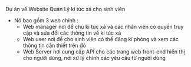 Dự án về Website Quản Lý kí túc xá cho sinh viên
+ Nó bao gồm 3 web chính :
    - Web manager nơi để chủ kí túc xá và các nhân viên có quyền truy cập và sửa đổi các thông tin về kí túc xá
    - Web user nơi để cho sinh viên có thể đăng kí phòng và xem các thông tin cần thiết trên đó
    - Web Server nơi cung cấp API cho các trang web front-end hiển thị cho người dùng, nơi xử lý chính các yêu cầu từ người dùng
      
